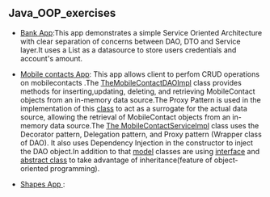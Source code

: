 ## Java_OOP_exercises



- [Bank App](/bank_app/):This app demonstrates a simple Service Oriented Architecture with clear separation of concerns between DAO, DTO and Service layer.It uses a List as a datasource to store users credentials and account's amount.

- [Mobile contacts App](/mobilecontacts_app/): This app allows client to perfom CRUD operations on mobilecontacts .The [TheMobileContactDAOImpl](/mobilecontacts_app/dao/MobileContactDAOImpl.java) class provides methods for inserting,updating, deleting, and retrieving MobileContact objects from an in-memory data source.The Proxy Pattern is used in the implementation of this [class](/mobilecontacts_app/dao/MobileContactDAOImpl.java) to act as a surrogate for the actual data source, allowing the retrieval of MobileContact objects from an in-memory data source.The [The MobileContactServiceImpl](/mobilecontacts_app/service/MobileContactServiceImpl.java) class uses the Decorator pattern, Delegation    pattern,   and Proxy pattern (Wrapper class of DAO). It also uses Dependency  Injection in the constructor to inject the DAO object.In addition to that [model](/mobilecontacts_app/model/) classes are using [interface](mobilecontacts_app/model/IdentifiableEntity.java) and [abstract class](mobilecontacts_app/model/AbstractEntity.java) to take advantage of inheritance(feature of object-oriented programming).


- [Shapes App ](/shapes_app/): 




